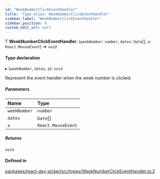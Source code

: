 ```yaml
---
id: "WeekNumberClickEventHandler"
title: "Type alias: WeekNumberClickEventHandler"
sidebar_label: "WeekNumberClickEventHandler"
sidebar_position: 0
custom_edit_url: null
---
```


Ƭ **WeekNumberClickEventHandler**: (`weekNumber`: `number`, `dates`: `Date`[], `e`: `React.MouseEvent`) => `void`

#### Type declaration

▸ (`weekNumber`, `dates`, `e`): `void`

Represent the event handler when the week number is clicked.

##### Parameters

| Name | Type |
| :------ | :------ |
| `weekNumber` | `number` |
| `dates` | `Date`[] |
| `e` | `React.MouseEvent` |

##### Returns

`void`

#### Defined in

[packages/react-day-picker/src/types/WeekNumberClickEventHandler.ts:2](https://github.com/gpbl/react-day-picker/blob/6bc3b9d0/packages/react-day-picker/src/types/WeekNumberClickEventHandler.ts#L2)
